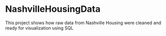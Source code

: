 # NashvilleHousingData
This project shows how raw data from Nashville Housing were cleaned and ready for visualization using SQL
